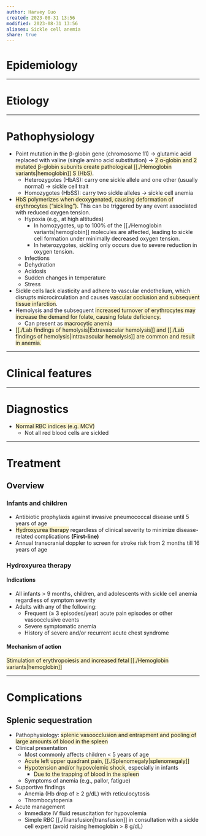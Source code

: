```yaml
---
author: Harvey Guo
created: 2023-08-31 13:56
modified: 2023-08-31 13:56
aliases: Sickle cell anemia
share: true
---
```

# Epidemiology


---
# Etiology


---
# Pathophysiology
- Point mutation in the β-globin gene (chromosome 11) → glutamic acid replaced with valine (single amino acid substitution) → <span style="background:rgba(240, 200, 0, 0.2)">2 α-globin and 2 mutated β-globin subunits create pathological [[./Hemoglobin variants|hemoglobin]] S (HbS)</span>.
	- Heterozygotes (HbAS): carry one sickle allele and one other (usually normal) → sickle cell trait
	- Homozygotes (HbSS): carry two sickle alleles → sickle cell anemia
- <span style="background:rgba(240, 200, 0, 0.2)">HbS polymerizes when deoxygenated, causing deformation of erythrocytes (“sickling”).</span> This can be triggered by any event associated with reduced oxygen tension.
	- Hypoxia (e.g., at high altitudes)
		- In homozygotes, up to 100% of the [[./Hemoglobin variants|hemoglobin]] molecules are affected, leading to sickle cell formation under minimally decreased oxygen tension.
		- In heterozygotes, sickling only occurs due to severe reduction in oxygen tension.
	- Infections
	- Dehydration
	- Acidosis
	- Sudden changes in temperature
	- Stress
- Sickle cells lack elasticity and adhere to vascular endothelium, which disrupts microcirculation and causes <span style="background:rgba(240, 200, 0, 0.2)">vascular occlusion and subsequent tissue infarction</span>.
- Hemolysis and the subsequent <span style="background:rgba(240, 200, 0, 0.2)">increased turnover of erythrocytes may increase the demand for folate, causing folate deficiency.</span>
	- Can present as <span style="background:rgba(240, 200, 0, 0.2)">macrocytic anemia</span>
- <span style="background:rgba(240, 200, 0, 0.2)">[[./Lab findings of hemolysis|Extravascular hemolysis]] and [[./Lab findings of hemolysis|intravascular hemolysis]] are common and result in anemia.</span>

---
# Clinical features


---
# Diagnostics
- <span style="background:rgba(240, 200, 0, 0.2)">Normal RBC indices (e.g. MCV)</span>
	- Not all red blood cells are sickled

---
# Treatment
## Overview
### Infants and children
- Antibiotic prophylaxis against invasive pneumococcal disease until 5 years of age
- <span style="background:rgba(240, 200, 0, 0.2)">Hydroxyurea therapy</span> regardless of clinical severity to minimize disease-related complications **(First-line)**
- Annual transcranial doppler to screen for stroke risk from 2 months till 16 years of age
### Hydroxyurea therapy
#### Indications
- All infants > 9 months, children, and adolescents with sickle cell anemia regardless of symptom severity 
- Adults with any of the following:
	- Frequent (≥ 3 episodes/year) acute pain episodes or other vasoocclusive events
	- Severe symptomatic anemia
	- History of severe and/or recurrent acute chest syndrome
#### Mechanism of action
<span style="background:rgba(240, 200, 0, 0.2)">Stimulation of erythropoiesis and increased fetal [[./Hemoglobin variants|hemoglobin]]</span>

---
# Complications
## Splenic sequestration
- Pathophysiology: <span style="background:rgba(240, 200, 0, 0.2)">splenic vasoocclusion and entrapment and pooling of large amounts of blood in the spleen</span>
- Clinical presentation
	- Most commonly affects children < 5 years of age
	- <span style="background:rgba(240, 200, 0, 0.2)">Acute left upper quadrant pain, [[./Splenomegaly|splenomegaly]]</span>
	- <span style="background:rgba(240, 200, 0, 0.2)">Hypotension and/or hypovolemic shock</span>, especially in infants
		- <span style="background:rgba(240, 200, 0, 0.2)">Due to the trapping of blood in the spleen</span>
	- Symptoms of anemia (e.g., pallor, fatigue)
- Supportive findings 
	- Anemia (Hb drop of ≥ 2 g/dL) with reticulocytosis
	- Thrombocytopenia
- Acute management
	- Immediate IV fluid resuscitation for hypovolemia
	- Simple RBC [[./Transfusion|transfusion]] in consultation with a sickle cell expert (avoid raising hemoglobin > 8 g/dL)